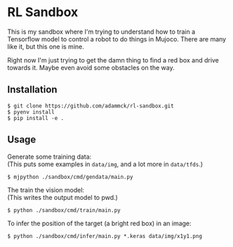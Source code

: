 # RL Sandbox

This is my sandbox where I'm trying to understand how to train a Tensorflow
model to control a robot to do things in Mujoco. There are many like it, but
this one is mine.

Right now I'm just trying to get the damn thing to find a red box and drive
towards it. Maybe even avoid some obstacles on the way.

## Installation

```console
$ git clone https://github.com/adammck/rl-sandbox.git
$ pyenv install
$ pip install -e .
```

## Usage

Generate some training data:\
(This puts some examples in `data/img`, and a lot more in `data/tfds`.)

```console
$ mjpython ./sandbox/cmd/gendata/main.py
```

The train the vision model:\
(This writes the output model to pwd.)

```console
$ python ./sandbox/cmd/train/main.py
```

To infer the position of the target (a bright red box) in an image:

```console
$ python ./sandbox/cmd/infer/main.py *.keras data/img/x1y1.png
```
